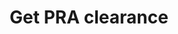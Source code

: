 ---
title: Get PRA clearance
permalink: /get-pra-clearance/
layout: layouts/get-pra-clearance
sidenav: true
---